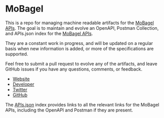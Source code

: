 # MoBagelThis is a repo for managing machine readable artifacts for the [MoBagel APIs](https://mobagel.com/). The goal is to maintain and evolve an OpenAPI, Postman Collection, and APIs.json index for the [MoBagel APIs](https://mobagel.com/).They are a constant work in progress, and will be updated on a regular basis when new information is added, or more of the specifications are supported.Feel free to submit a pull request to evolve any of the artifacts, and leave GitHub issues if you have any questions, comments, or feedback.- [Website](https://mobagel.com/)- [Developer](https://mobagel.com/)- [Twitter](https://twitter.com/mobagel)- [GitHub](https://github.com/MOBAGEL)The [APIs.json](https://github.com/api-evangelist/mobagel/blob/master/apis.json) index provides links to all the relevant links for the MoBagel APIs, including the OpenAPI and Postman if they are present.